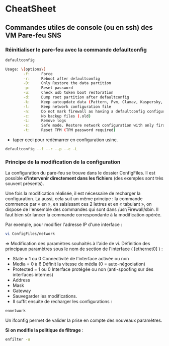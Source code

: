 # CheatSheet

## Commandes utiles de console (ou en ssh) des VM Pare-feu SNS

### Réinitialiser le pare-feu avec la commande defaultconfig

```Bash
defaultconfig 

Usage: \[options\]
        -f:     Force
        -r:     Reboot after defaultconfig
        -D:     Only Restore the data partition
        -p:     Reset password
        -u:     Check usb token boot restoration
        -d:     Dump root partition after defaultconfig
        -k:     Keep autoupdate data (Pattern, Pvm, Clamav, Kaspersky, URLFiltering), default SSL proxy authority, default sslvpn full authority and ssh host keys
        -l:     Keep network configuration file
        -n:     Do not mark firewall as having a defaultconfig configuration
        -c:     No backup files (.old)
        -L:     Remove logs
        -s:     Safe mode. Restore network configuration with only first interface enabled.
        -t:     Reset TPM (TPM password required)
```

-   taper ceci  pour redémarrer en configuration usine.
```Bash
defaultconfig --f --r --p --c -L
```

### Principe de la modification de la configuration

La configuration du pare-feu se trouve dans le dossier ConfigFiles. Il est possible **d'intervenir directement dans les fichiers** (des exemples sont très souvent présents).

Une fois la modification réalisée, il est nécessaire de recharger la configuration. Là aussi, cela suit un même principe : la commande commence par « en », en saisissant ces 2 lettres et en « tabulant », on dispose de l'ensemble des commandes qui sont dans /usr/Firewall/sbin. Il faut bien sûr lancer la commande correspondante à la modification
opérée.

Par exemple, pour modifier l'adresse IP d'une interface :

```Bash
vi ConfigFiles/network 
```
⇒ Modification des paramètres souhaités à l'aide de vi. Définition des principaux paramètres sous le nom de section de l'interface ( \[ethernet0\] ) :

-   State = 1 ou 0 Connectivité de l\'interface activée ou non
-   Media = 0 à 6 Définit la vitesse de média (0 = auto-négociation)
-   Protected = 1 ou 0 Interface protégée ou non (anti-spoofing sur des
    interfaces internes)
-   Address
-   Mask
-   Gateway
-   Sauvegarder les modifications.
-   Il suffit ensuite de recharger les configurations :

 ```Bash
 ennetwork
 ```

Un ifconfig permet de valider la prise en compte des nouveaux paramètres.

**Si on modifie la politique de filtrage** :
 ```Bash
 enfilter -u
 ``` 
